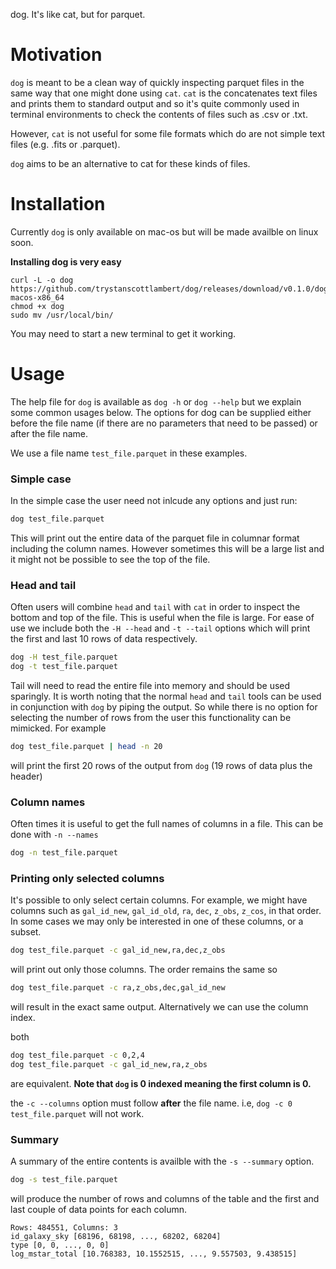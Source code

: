 dog. It's like cat, but for parquet.

# Motivation
`dog` is meant to be a clean way of quickly inspecting parquet files in the same way that one might done using `cat`. `cat` is the concatenates text files and prints them to standard output and so it's quite commonly used in terminal environments to check the contents of files such as .csv or .txt.

However, `cat` is not useful for some file formats which do are not simple text files (e.g. .fits or .parquet). 

`dog` aims to be an alternative to cat for these kinds of files. 

# Installation	
Currently `dog` is only available on mac-os but will be made availble on linux soon. 

**Installing dog is very easy**
```
curl -L -o dog https://github.com/trystanscottlambert/dog/releases/download/v0.1.0/dog-macos-x86_64
chmod +x dog
sudo mv /usr/local/bin/
```

You may need to start a new terminal to get it working.
# Usage

The help file for `dog` is available as `dog -h` or `dog --help` but we explain some common usages below. The options for dog can be supplied either before the file name (if there are no parameters that need to be passed) or after the file name.

We use a file name `test_file.parquet` in these examples. 

### Simple case
In the simple case the user need not inlcude any options and just run:

```bash
dog test_file.parquet
```
This will print out the entire data of the parquet file in columnar format including the column names. However sometimes this will be a large list and it might not be possible to see the top of the file.

### Head and tail
Often users will combine `head` and `tail` with `cat` in order to inspect the bottom and top of the file. This is useful when the file is large. For ease of use we include both the `-H --head` and `-t --tail` options which will print the first and last 10 rows of data respectively. 
```bash
dog -H test_file.parquet
dog -t test_file.parquet
```
Tail will need to read the entire file into memory and should be used sparingly. 
It is worth noting that the normal `head` and `tail` tools can be used in conjunction with `dog` by piping the output. So while there is no option for selecting the number of rows from the user this functionality can be mimicked. For example

```bash
dog test_file.parquet | head -n 20
```
will print the first 20 rows of the output from `dog` (19 rows of data plus the header)



### Column names
Often times it is useful to get the full names of columns in a file. This can be done with `-n --names`
```bash
dog -n test_file.parquet
```

### Printing only selected columns
It's possible to only select certain columns. For example, we might have columns such as `gal_id_new`, `gal_id_old`, `ra`, `dec`, `z_obs`, `z_cos`, in that order. In some cases we may only be interested in one of these columns, or a subset. 

```bash
dog test_file.parquet -c gal_id_new,ra,dec,z_obs
```

will print out only those columns. The order remains the same so
```bash
dog test_file.parquet -c ra,z_obs,dec,gal_id_new
```
will result in the exact same output. Alternatively we can use the column index. 

both 
```bash
dog test_file.parquet -c 0,2,4
dog test_file.parquet -c gal_id_new,ra,z_obs
```
are equivalent. **Note that `dog` is 0 indexed meaning the first column is 0.**

the `-c --columns` option must follow **after** the file name. i.e, `dog -c 0 test_file.parquet` will not work.

### Summary
A summary of the entire contents is availble with the `-s --summary` option. 

```bash
dog -s test_file.parquet
```

will produce the number of rows and columns of the table and the first and last couple of data points for each column. 
```
Rows: 484551, Columns: 3
id_galaxy_sky [68196, 68198, ..., 68202, 68204]
type [0, 0, ..., 0, 0]
log_mstar_total [10.768383, 10.1552515, ..., 9.557503, 9.438515]
```
